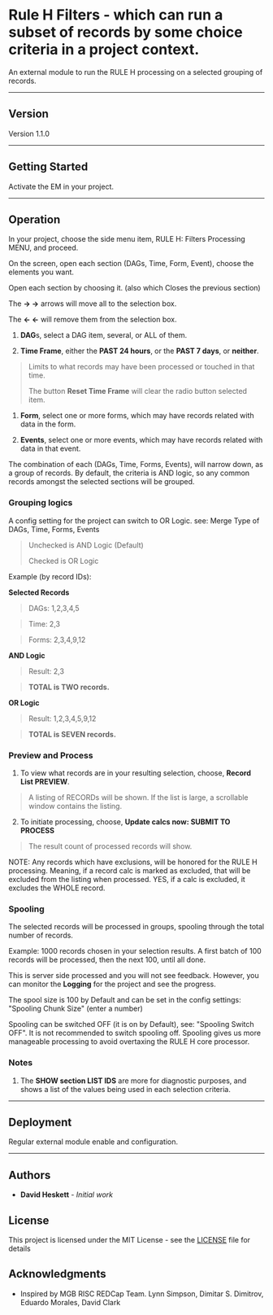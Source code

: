 # Rule H Filters - which can run a subset of records by some choice criteria in a project context.

An external module to run the RULE H processing on a selected grouping of records.
********************************************************************************

## Version

Version 1.1.0

********************************************************************************

## Getting Started

Activate the EM in your project.

********************************************************************************

## Operation

In your project, choose the side menu item, RULE H: Filters Processing MENU, and proceed.

On the screen, open each section (DAGs, Time, Form, Event), choose the elements you want.

Open each section by choosing it. (also which Closes the previous section)

The **-> ->** arrows will move all to the selection box.

The **<- <-** will remove them from the selection box.

1. **DAG**s, select a DAG item, several, or ALL of them.  

1. **Time Frame**, either the **PAST 24 hours**, or the **PAST 7 days**, or **neither**.
> Limits to what records may have been processed or touched in that time.
>
> The button **Reset Time Frame** will clear the radio button selected item.

1. **Form**, select one or more forms, which may have records related with data in the form.

1. **Events**, select one or more events, which may have records related with data in that event.

The combination of each (DAGs, Time, Forms, Events), will narrow down, as a group of records.
By default, the criteria is AND logic, so any common records amongst the selected sections will be grouped.

### Grouping logics

A config setting for the project can switch to OR Logic. see: Merge Type of DAGs, Time, Forms, Events
>
>	Unchecked is AND Logic (Default)
>
>	Checked is OR Logic

Example (by record IDs): 

**Selected Records**

> DAGs: 1,2,3,4,5

> Time:  2,3

> Forms: 2,3,4,9,12

**AND Logic**

> Result:  2,3

> **TOTAL is TWO records.**

**OR Logic**

> Result: 1,2,3,4,5,9,12

> **TOTAL is SEVEN records.**

### Preview and Process

1. To view what records are in your resulting selection, choose, **Record List PREVIEW**.
> A listing of RECORDs will be shown.  If the list is large, a scrollable window contains the listing.

2. To initiate processing, choose, **Update calcs now: SUBMIT TO PROCESS**
> The result count of processed records will show.

NOTE: Any records which have exclusions, will be honored for the RULE H processing.  Meaning, if a record calc is marked as excluded, that will be excluded from the listing when processed.  YES, if a calc is excluded, it excludes the WHOLE record.


### Spooling

The selected records will be processed in groups, spooling through the total number of records.

Example: 1000 records chosen in your selection results.  A first batch of 100 records will be processed, then the next 100, until all done.

This is server side processed and you will not see feedback.  However, you can monitor the **Logging** for the project and see the progress.

The spool size is 100 by Default and can be set in the config settings: "Spooling Chunk Size" (enter a number)

Spooling can be switched OFF (it is on by Default), see: "Spooling Switch OFF".  It is not recommended to switch spooling off.  Spooling gives us more manageable processing to avoid overtaxing the RULE H core processor.

### Notes

1. The **SHOW section LIST IDS** are more for diagnostic purposes, and shows a list of the values being used in each selection criteria.

********************************************************************************

## Deployment

Regular external module enable and configuration.


********************************************************************************
## Authors

* **David Heskett** - *Initial work* 

## License

This project is licensed under the MIT License - see the [LICENSE](?prefix=mgb_rule_h_filters&page=LICENSE.md) file for details

## Acknowledgments

* Inspired by MGB RISC REDCap Team. Lynn Simpson, Dimitar S. Dimitrov, Eduardo Morales, David Clark


